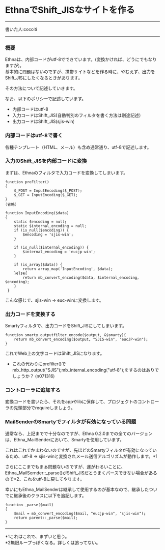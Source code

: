 # EthnaでShift_JISなサイトを作る
* * *

書いた人:cocoiti

* * *

### 概要 [](ethna-document-dev_guide-app-sjis.html#h7e429fc "h7e429fc")

Ethnaは、内部コードがutf-8でできています。(変換かければ、どうにでもなりますが)。  
基本的に問題はないのですが、携帯サイトなどを作る時に、やむえず、出力をShift\_JISにしたくなるときがあります。

その方法について記述していきます。

なお、以下のポリシーで記述しています。

- 内部コードはutf-8
- 入力コードはShift\_JIS(自動判別のフィルタを書く方法は別途記述）
- 出力コードはShift\_JIS(sjis-win)

### 内部コードはutf-8で書く [](ethna-document-dev_guide-app-sjis.html#r1470ae9 "r1470ae9")

各種テンプレート（HTML、メール）も含め通常通り、utf-8で記述します。

### 入力のShift\_JISを内部コードに変換 [](ethna-document-dev_guide-app-sjis.html#m4997005 "m4997005")

まずは、Ethnaのフィルタで入力コードを変換してしまいます。

    function preFilter()
    {
        $_POST = InputEncoding($_POST);
        $_GET = InputEncoding($_GET);
    }
    (省略)
    
    function InputEncoding($data)
    {
        static $encoding = null;
        static $internal_encoding = null;
        if (is_null($encoding)) {
            $encoding = 'sjis-win';
        }
    
        if (is_null($internal_encoding)) {
            $internal_encoding = 'eucjp-win';
        }
    
        if (is_array($data)) {
            return array_map('InputEncoding', $data);
        }else{
            return mb_convert_encoding($data, $internal_encoding, $encoding);
        }
     }

こんな感じで、sjis-win => euc-winに変換します。

### 出力コードを変換する [](ethna-document-dev_guide-app-sjis.html#eac25063 "eac25063")

Smartyフィルタで、出力コードをShift\_JISにしてしまいます。

    function smarty_outputfilter_encode($output, &$smarty){
        return mb_convert_encoding($output, "SJIS-win", "eucJP-win");
    }

これでWeb上の文字コードはShift\_JISになります。

- これの代わりにprefilter()でmb\_http\_output("SJIS");mb\_internal\_encoding("utf-8");をするのはありでしょうか？ (n071316)

### コントローラに追加する [](ethna-document-dev_guide-app-sjis.html#s176e6e2 "s176e6e2")

変換コードを書いたら、それをappやlibに保存して、プロジェクトのコントローラの先頭部分でrequireしましょう。

### MailSenderのSmartyでフィルタが有効になっている問題 [](ethna-document-dev_guide-app-sjis.html#v17b7aef "v17b7aef")

通常なら、上記までで十分なのですが、Ethna 0.2.0までの全てのバージョンは、Ethna\_MailSenderにおいて、Smartyを使用しています。

これはこれでかまわないのですが、先ほどのSmartyフィルタが有効になっているため、utf-8 => sjis-winと変換されメール送信アルゴリズムが動作します。\*1

さらにここまでもまぁ問題ないのですが、運がわるいことに、Ethna\_MailSernder::\_parse()がShift\_JISだとうまくパースできない場合があるので\*2、これをutf-8に戻してやります。

幸いにもEthna\_MailSenderは継承して使用するのが基本なので、継承したついでに継承後のクラスに以下を追記します。

    function _parse($mail)
    {
        $mail = mb_convert_encoding($mail, "eucjp-win", "sjis-win");
        return parent::_parse($mail);
    }


* * *
\*1これはこれで、まずいと思う。  
\*2無限ループっぽくなる。詳しくは追ってない。  

